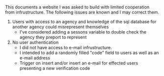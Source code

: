This documents a website I was asked to build with limited cooperation from infrustructure.
The following issues are known and I may correct them. 
1) Users with access to an agency and knowledge of the sql database for another agency could misrepresent themselves
   - I've considered adding a sessons variable to double check the agency they preport to represent
2) No user authentication
   - I did not have access to e-mail infrustructure.
   - I intended to add a randomly filled "code" field to users as well as an e-mail address
   - Trigger on insert and/or insert an e-mail for effected users presenting a new verification code
